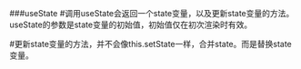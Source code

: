 ###useState
#调用useState会返回一个state变量，以及更新state变量的方法。useState的参数是state变量的初始值，初始值仅在初次渲染时有效。

#更新state变量的方法，并不会像this.setState一样，合并state。而是替换state变量。